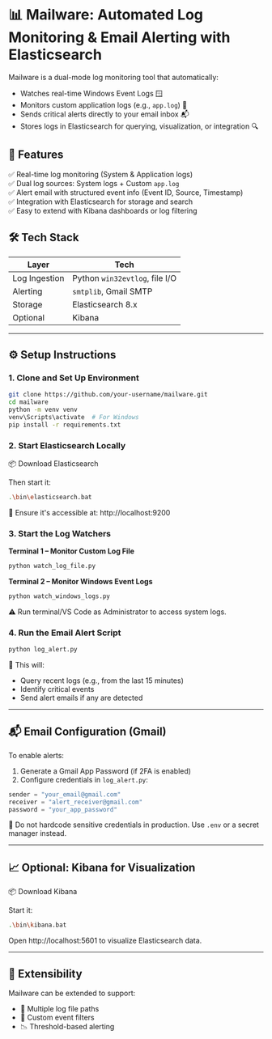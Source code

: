 # 📊 Mailware: Automated Log Monitoring & Email Alerting with Elasticsearch

Mailware is a dual-mode log monitoring tool that automatically:

- Watches real-time Windows Event Logs 🪟
- Monitors custom application logs (e.g., `app.log`) 📝
- Sends critical alerts directly to your email inbox 📬
- Stores logs in Elasticsearch for querying, visualization, or integration 🔍

## 🚀 Features

✅ Real-time log monitoring (System & Application logs)  
✅ Dual log sources: System logs + Custom `app.log`  
✅ Alert email with structured event info (Event ID, Source, Timestamp)  
✅ Integration with Elasticsearch for storage and search  
✅ Easy to extend with Kibana dashboards or log filtering 

## 🛠️ Tech Stack

| Layer         | Tech                           |
|---------------|--------------------------------|
| Log Ingestion | Python `win32evtlog`, file I/O |
| Alerting      | `smtplib`, Gmail SMTP          |
| Storage       | Elasticsearch 8.x              |
| Optional      | Kibana                         |

---

## ⚙️ Setup Instructions

### 1. Clone and Set Up Environment

```bash
git clone https://github.com/your-username/mailware.git
cd mailware
python -m venv venv
venv\Scripts\activate  # For Windows
pip install -r requirements.txt
```

### 2. Start Elasticsearch Locally

📦 Download Elasticsearch

Then start it:

```bash
.\bin\elasticsearch.bat
```

📍 Ensure it's accessible at: http://localhost:9200

### 3. Start the Log Watchers

**Terminal 1 – Monitor Custom Log File**
```bash
python watch_log_file.py
```

**Terminal 2 – Monitor Windows Event Logs**
```bash
python watch_windows_logs.py
```

⚠️ Run terminal/VS Code as Administrator to access system logs.

### 4. Run the Email Alert Script

```bash
python log_alert.py
```

🔎 This will:
- Query recent logs (e.g., from the last 15 minutes)
- Identify critical events
- Send alert emails if any are detected

---

## 📬 Email Configuration (Gmail)

To enable alerts:

1. Generate a Gmail App Password (if 2FA is enabled)
2. Configure credentials in `log_alert.py`:

```python
sender = "your_email@gmail.com"
receiver = "alert_receiver@gmail.com"
password = "your_app_password"
```

🔐 Do not hardcode sensitive credentials in production. Use `.env` or a secret manager instead.

---

## 📈 Optional: Kibana for Visualization

📦 Download Kibana

Start it:

```bash
.\bin\kibana.bat
```

Open http://localhost:5601 to visualize Elasticsearch data.

---

## 🧩 Extensibility

Mailware can be extended to support:

- 📂 Multiple log file paths
- 🔎 Custom event filters
- 📉 Threshold-based alerting

